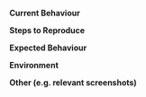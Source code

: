 **Current Behaviour**

**Steps to Reproduce**

**Expected Behaviour**

**Environment**

**Other (e.g. relevant screenshots)**
